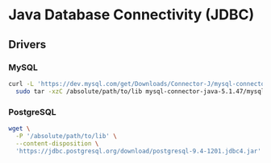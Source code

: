 # Java Database Connectivity (JDBC)

<!--
https://www.linkedin.com/learning/learning-jdbc/get-going-with-data-access-in-java
https://app.pluralsight.com/library/courses/java-core-libraries-jdbc/table-of-contents
-->

## Drivers

### MySQL

```sh
curl -L 'https://dev.mysql.com/get/Downloads/Connector-J/mysql-connector-java-5.1.47.tar.gz' | \
  sudo tar -xzC /absolute/path/to/lib mysql-connector-java-5.1.47/mysql-connector-java-5.1.47.jar --strip-components 1
```

### PostgreSQL

```sh
wget \
  -P '/absolute/path/to/lib' \
  --content-disposition \
  'https://jdbc.postgresql.org/download/postgresql-9.4-1201.jdbc4.jar'
```
